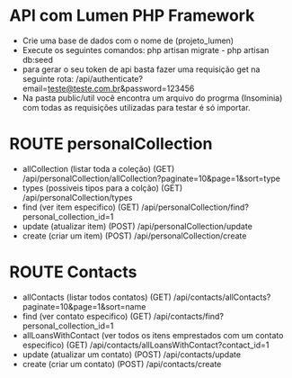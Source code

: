 # API com Lumen PHP Framework
- Crie uma base de dados com o nome de (projeto_lumen)
- Execute os seguintes comandos: php artisan migrate - php artisan db:seed
- para gerar o seu token de api basta fazer uma requisição get na seguinte rota: /api/authenticate?email=teste@teste.com.br&password=123456
- Na pasta public/util você encontra um arquivo do progrma (Insominia) com todas as requisições utilizadas para testar é só importar.
  
# ROUTE personalCollection
- allCollection (listar toda a coleção) (GET) /api/personalCollection/allCollection?paginate=10&page=1&sort=type
- types  (possiveis tipos para a colção) (GET)  /api/personalCollection/types 
- find  (ver item especifico) (GET)  /api/personalCollection/find?personal_collection_id=1 
- update (atualizar item) (POST) /api/personalCollection/update
- create (criar um item) (POST) /api/personalCollection/create

# ROUTE Contacts
- allContacts (listar todos contatos) (GET) /api/contacts/allContacts?paginate=10&page=1&sort=name
- find  (ver contato especifico) (GET)  /api/contacts/find?personal_collection_id=1 
- allLoansWithContact (ver todos os itens emprestados com um contato especifico) (GET) /api/contacts/allLoansWithContact?contact_id=1
- update (atualizar um contato) (POST) /api/contacts/update
- create (criar um contato) (POST) /api/contacts/create